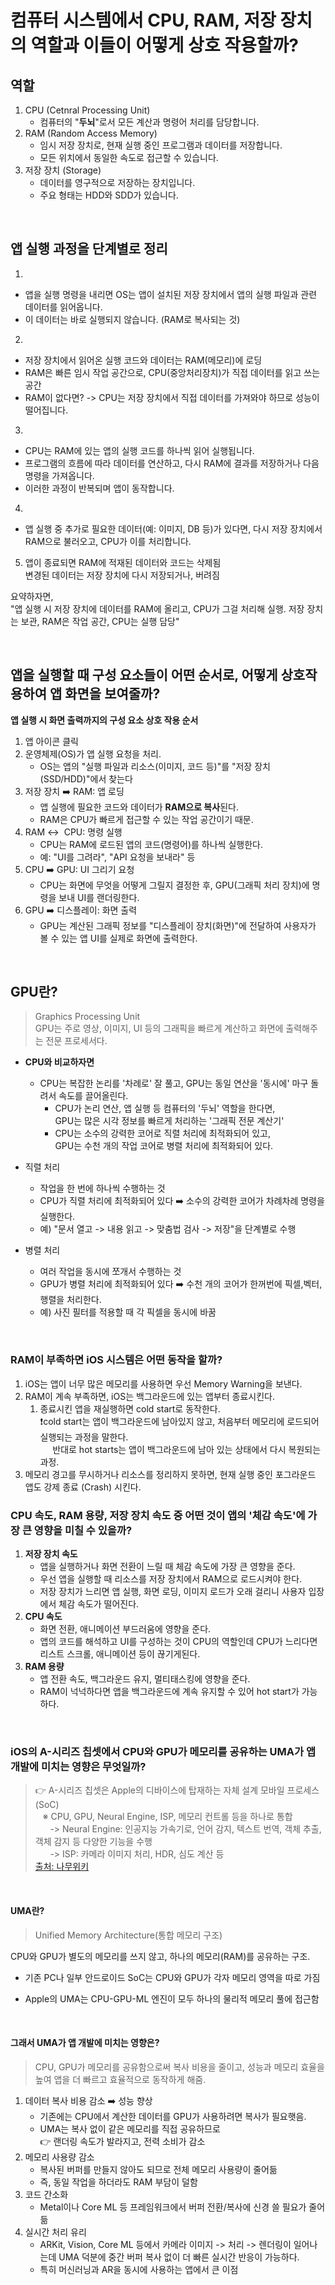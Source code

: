 # 컴퓨터 시스템에서 CPU, RAM, 저장 장치의 역할과 이들이 어떻게 상호 작용할까?

## 역할
1. CPU (Cetnral Processing Unit)
    - 컴퓨터의 "**두뇌**"로서 모든 계산과 명령어 처리를 담당합니다.
2. RAM (Random Access Memory)
    - 임시 저장 장치로, 현재 실행 중인 프로그램과 데이터를 저장합니다.
    - 모든 위치에서 동일한 속도로 접근할 수 있습니다.
3. 저장 장치 (Storage)
    - 데이터를 영구적으로 저장하는 장치입니다.
    - 주요 형태는 HDD와 SDD가 있습니다.

</br>

## 앱 실행 과정을 단계별로 정리
1.  
- 앱을 실행 명령을 내리면 OS는 앱이 설치된 저장 장치에서 앱의 실행 파일과 관련 데이터를 읽어옵니다.
- 이 데이터는 바로 실행되지 않습니다. (RAM로 복사되는 것)
2.  
- 저장 장치에서 읽어온 실행 코드와 데이터는 RAM(메모리)에 로딩
- RAM은 빠른 임시 작업 공간으로, CPU(중앙처리장치)가 직접 데이터를 읽고 쓰는 공간  
- RAM이 없다면? -> CPU는 저장 장치에서 직접 데이터를 가져와야 하므로 성능이 떨어집니다.
3.  
- CPU는 RAM에 있는 앱의 실행 코드를 하나씩 읽어 실행됩니다.
- 프로그램의 흐름에 따라 데이터를 연산하고, 다시 RAM에 결과를 저장하거나 다음 명령을 가져옵니다.
- 이러한 과정이 반복되며 앱이 동작합니다.
4.  
- 앱 실행 중 추가로 필요한 데이터(예: 이미지, DB 등)가 있다면, 다시 저장 장치에서 RAM으로 불러오고, CPU가 이를 처리합니다.
5.  앱이 종료되면 RAM에 적재된 데이터와 코드는 삭제됨  
    변경된 데이터는 저장 장치에 다시 저장되거나, 버려짐


요약하자면,</br>
"앱 실행 시 저장 장치에 데이터를 RAM에 올리고, CPU가 그걸 처리해 실행. 저장 장치는 보관, RAM은 작업 공간, CPU는 실행 담당"


</br>

## 앱을 실행할 때 구성 요소들이 어떤 순서로, 어떻게 상호작용하여 앱 화면을 보여줄까?

**앱 실행 시 화면 출력까지의 구성 요소 상호 작용 순서**
1.  앱 아이콘 클릭
2.  운영체제(OS)가 앱 실행 요청을 처리.  
    - OS는 앱의 "실행 파일과 리소스(이미지, 코드 등)"를 "저장 장치(SSD/HDD)"에서 찾는다
3.  저장 장치 ➡️ RAM: 앱 로딩
    -   앱 실행에 필요한 코드와 데이터가 **RAM으로 복사**된다.
    -   RAM은 CPU가 빠르게 접근할 수 있는 작업 공간이기 때문.
4.  RAM ↔️  CPU: 명령 실행
    -   CPU는 RAM에 로드된 앱의 코드(명령어)를 하나씩 실행한다.
    -   예: "UI를 그려라", "API 요청을 보내라" 등
5.  CPU ➡️ GPU: UI 그리기 요청
    -   CPU는 화면에 무엇을 어떻게 그릴지 결정한 후, GPU(그래픽 처리 장치)에 명령을 보내 UI를 랜더링한다.
6.  GPU ➡️ 디스플레이: 화면 출력
    -   GPU는 계산된 그래픽 정보를 "디스플레이 장치(화면)"에 전달하여 사용자가 볼 수 있는 앱 UI를 실제로 화면에 출력한다.

</br>

## GPU란?
> Graphics Processing Unit  
> GPU는 주로 영상, 이미지, UI 등의 그래픽을 빠르게 계산하고 화면에 출력해주는 전문 프로세서다.

- **CPU와 비교하자면**
    - CPU는 복잡한 논리를 '차례로' 잘 풀고, GPU는 동일 연산을 '동시에' 마구 돌려서 속도를 끌어올린다.
        -   CPU가 논리 연산, 앱 실행 등 컴퓨터의 '두뇌' 역할을 한다면,  
            GPU는 많은 시각 정보를 빠르게 처리하는 '그래픽 전문 계산기'
        -   CPU는 소수의 강력한 코어로 직렬 처리에 최적화되어 있고,   
            GPU는 수천 개의 작업 코어로 병렬 처리에 최적화되어 있다.

- 직렬 처리
    -   작업을 한 번에 하나씩 수행하는 것
    -   CPU가 직렬 처리에 최적화되어 있다 ➡️ 소수의 강력한 코어가 차례차례 명령을 실행한다.
    -   예) "문서 열고 -> 내용 읽고 -> 맞춤법 검사 -> 저장"을 단계별로 수행

- 병렬 처리
    -   여러 작업을 동시에 쪼개서 수행하는 것
    -   GPU가 병렬 처리에 최적화되어 있다 ➡️ 수천 개의 코어가 한꺼번에 픽셀,벡터,행렬을 처리한다.
    -   예) 사진 필터를 적용할 때 각 픽셀을 동시에 바꿈

</br>

### **RAM이 부족하면 iOS 시스템은 어떤 동작을 할까?**

1.  iOS는 앱이 너무 많은 메모리를 사용하면 우선 Memory Warning을 보낸다.
2.  RAM이 계속 부족하면, iOS는 백그라운드에 있는 앱부터 종료시킨다.  
    1.  종료시킨 앱을 재실행하면 cold start로 동작한다.  
        ❗️cold start는 앱이 백그라운드에 남아있지 않고, 처음부터 메모리에 로드되어 실행되는 과정을 말한다.  
             반대로 hot starts는 앱이 백그라운드에 남아 있는 상태에서 다시 복원되는 과정.
3.  메모리 경고를 무시하거나 리소스를 정리하지 못하면, 현재 실행 중인 포그라운드 앱도 강제 종료 (Crash) 시킨다.

### **CPU 속도, RAM 용량, 저장 장치 속도 중 어떤 것이 앱의 '체감 속도'에 가장 큰 영향을 미칠 수 있을까?**

1.  **저장 장치 속도**
    -   앱을 실행하거나 화면 전환이 느릴 때 체감 속도에 가장 큰 영향을 준다.
    -   우선 앱을 실행할 때 리소스를 저장 장치에서 RAM으로 로드시켜야 한다.
    -   저장 장치가 느리면 앱 실행, 화면 로딩, 이미지 로드가 오래 걸리니 사용자 입장에서 체감 속도가 떨어진다.
2.  **CPU 속도**
    -   화면 전환, 애니메이션 부드러움에 영향을 준다.
    -   앱의 코드를 해석하고 UI를 구성하는 것이 CPU의 역할인데 CPU가 느리다면 리스트 스크롤, 애니메이션 등이 끊기게된다.
3.  **RAM 용량**
    -   앱 전환 속도, 백그라운드 유지, 멀티태스킹에 영향을 준다.
    -   RAM이 넉넉하다면 앱을 백그라운드에 계속 유지할 수 있어 hot start가 가능하다.


</br>


### **iOS의 A-시리즈 칩셋에서 CPU와 GPU가 메모리를 공유하는 UMA가 앱 개발에 미치는 영향은 무엇일까?**

> 👉 A-시리즈 칩셋은 Apple의 디바이스에 탑재하는 자체 설계 모바일 프로세스(SoC)  
>    ※ CPU, GPU, Neural Engine, ISP, 메모리 컨트롤 등을 하나로 통합  
>       -> Neural Engine: 인공지능 가속기로, 언어 감지, 텍스트 번역, 객체 추출, 객체 감지 등 다양한 기능을 수행  
>       -> ISP: 카메라 이미지 처리, HDR, 심도 계산 등  
> [출처: 나무위키](https://namu.wiki/w/Apple%20Silicon/A%20%EC%8B%9C%EB%A6%AC%EC%A6%88)

</br>

#### UMA란?

> Unified Memory Architecture(통합 메모리 구조)

CPU와 GPU가 별도의 메모리를 쓰지 않고, 하나의 메모리(RAM)를 공유하는 구조.

- 기존 PC나 일부 안드로이드 SoC는 CPU와 GPU가 각자 메모리 영역을 따로 가짐

- Apple의 UMA는 CPU-GPU-ML 엔진이 모두 하나의 물리적 메모리 풀에 접근함

</br>

#### 그래서 UMA가 앱 개발에 미치는 영향은?

> CPU, GPU가 메모리를 공유함으로써 복사 비용을 줄이고, 성능과 메모리 효율을 높여 앱을 더 빠르고 효율적으로 동작하게 해줌.

1.  데이터 복사 비용 감소 ➡️ 성능 향상  
    - 기존에는 CPU에서 계산한 데이터를 GPU가 사용하려면 복사가 필요햇음.
    -   UMA는 복사 없이 같은 메모리를 직접 공유하므로   
        👉 랜더링 속도가 발라지고, 전력 소비가 감소
2.  메모리 사용량 감소
    -   복사된 버퍼를 만들지 않아도 되므로 전체 메모리 사용량이 줄어듦
    -   즉, 동일 작업을 하더라도 RAM 부담이 덜함
3.  코드 간소화
    -   Metal이나 Core ML 등 프레임워크에서 버퍼 전환/복사에 신경 쓸 필요가 줄어듦
4.  실시간 처리 유리
    -   ARKit, Vision, Core ML 등에서 카메라 이미지 -> 처리 -> 렌더링이 일어나는데 UMA 덕분에 중간 버퍼 복사 없이 더 빠른 실시간 반응이 가능하다.
    -   특히 머신러닝과 AR을 동시에 사용하는 앱에서 큰 이점